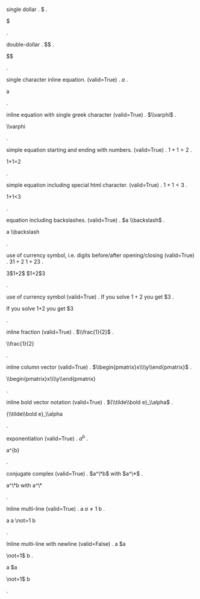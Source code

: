 single dollar
.
$
.
<p>$</p>
.

double-dollar
.
$$
.
<p>$$</p>
.

single character inline equation. (valid=True)
.
$a$
.
<p><eq>a</eq></p>
.

inline equation with single greek character (valid=True)
.
$\\varphi$
.
<p><eq>\\varphi</eq></p>
.

simple equation starting and ending with numbers. (valid=True)
.
$1+1=2$
.
<p><eq>1+1=2</eq></p>
.

simple equation including special html character. (valid=True)
.
$1+1<3$
.
<p><eq>1+1<3</eq></p>
.

equation including backslashes. (valid=True)
.
$a \\backslash$
.
<p><eq>a \\backslash</eq></p>
.

use of currency symbol, i.e. digits before/after opening/closing (valid=True)
.
3$1+2$ $1+2$3
.
<p>3$1+2$ $1+2$3</p>
.

use of currency symbol (valid=True)
.
If you solve $1+2$ you get $3
.
<p>If you solve <eq>1+2</eq> you get $3</p>
.

inline fraction (valid=True)
.
$\\frac{1}{2}$
.
<p><eq>\\frac{1}{2}</eq></p>
.

inline column vector (valid=True)
.
$\\begin{pmatrix}x\\\\y\\end{pmatrix}$
.
<p><eq>\\begin{pmatrix}x\\\\y\\end{pmatrix}</eq></p>
.

inline bold vector notation (valid=True)
.
${\\tilde\\bold e}_\\alpha$
.
<p><eq>{\\tilde\\bold e}_\\alpha</eq></p>
.

exponentiation (valid=True)
.
$a^{b}$
.
<p><eq>a^{b}</eq></p>
.

conjugate complex (valid=True)
.
$a^\*b$ with $a^\*$
.
<p><eq>a^\*b</eq> with <eq>a^\*</eq></p>
.

Inline multi-line (valid=True)
.
a $a
\not=1$ b
.
<p>a <eq>a
\not=1</eq> b</p>
.

Inline multi-line with newline (valid=False)
.
a $a

\not=1$ b
.
<p>a $a</p>
<p>\not=1$ b</p>
.
